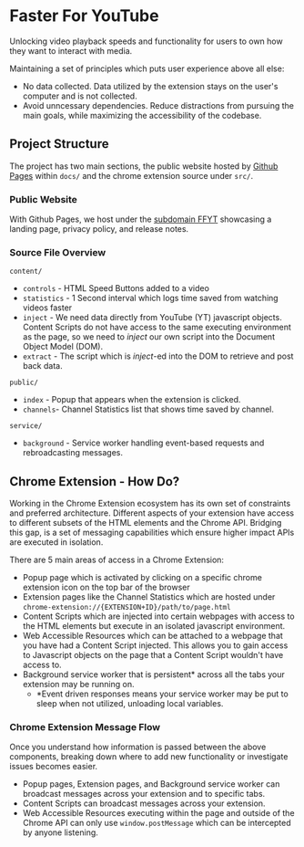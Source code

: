 # Faster For YouTube
Unlocking video playback speeds and functionality for users to own how they want to interact with media.

Maintaining a set of principles which puts user experience above all else:
- No data collected. Data utilized by the extension stays on the user's computer and is not collected.
- Avoid unncessary dependencies. Reduce distractions from pursuing the main goals, while maximizing the accessibility of the codebase.

## Project Structure
The project has two main sections, the public website hosted by [Github Pages](https://docs.github.com/en/pages) within `docs/` and the chrome extension source under `src/`.

### Public Website
With Github Pages, we host under the [subdomain FFYT](https://ffyt.17324552263.com/) showcasing a landing page, privacy policy, and release notes.

### Source File Overview
`content/`
- `controls` - HTML Speed Buttons added to a video
- `statistics` - 1 Second interval which logs time saved from watching videos faster
- `inject` - We need data directly from YouTube (YT) javascript objects. Content Scripts do not have access to the same executing environment as the page, so we need to _inject_ our own script into the Document Object Model (DOM).
- `extract` - The script which is _inject_-ed into the DOM to retrieve and post back data.

`public/`
- `index` - Popup that appears when the extension is clicked.
- `channels`- Channel Statistics list that shows time saved by channel.

`service/`
- `background` - Service worker handling event-based requests and rebroadcasting messages.

## Chrome Extension - How Do?
Working in the Chrome Extension ecosystem has its own set of constraints and preferred architecture. Different aspects of your extension have access to different subsets of the HTML elements and the Chrome API. Bridging this gap, is a set of messaging capabilities which ensure higher impact APIs are executed in isolation.

There are 5 main areas of access in a Chrome Extension:
- Popup page which is activated by clicking on a specific chrome extension icon on the top bar of the browser
- Extension pages like the Channel Statistics which are hosted under `chrome-extension://{EXTENSION+ID}/path/to/page.html`
- Content Scripts which are injected into certain webpages with access to the HTML elements but execute in an isolated javascript environment.
- Web Accessible Resources which can be attached to a webpage that you have had a Content Script injected. This allows you to gain access to Javascript objects on the page that a Content Script wouldn't have access to.
- Background service worker that is persistent* across all the tabs your extension may be running on.
    - *Event driven responses means your service worker may be put to sleep when not utilized, unloading local variables.

### Chrome Extension Message Flow
Once you understand how information is passed between the above components, breaking down where to add new functionality or investigate issues becomes easier.

- Popup pages, Extension pages, and Background service worker can broadcast messages across your extension and to specific tabs.
- Content Scripts can broadcast messages across your extension.
- Web Accessible Resources executing within the page and outside of the Chrome API can only use `window.postMessage` which can be intercepted by anyone listening.